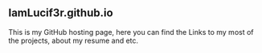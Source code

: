 ## IamLucif3r.github.io
This is my GitHub hosting page, here you can find the Links to my most of the projects, about my resume and etc.

